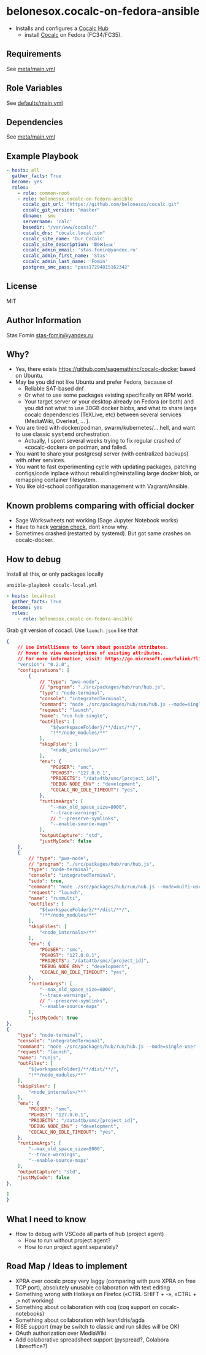 belonesox.cocalc-on-fedora-ansible
=========
* Installs and configures a [Cocalc Hub](https://cocalc.com/)
   * install [Cocalc](https://github.com/sagemathinc/cocalc) on Fedora (FC34/FC35).

Requirements
------------

See [meta/main.yml](meta/main.yml)

Role Variables
--------------

See [defaults/main.yml](defaults/main.yml)

Dependencies
------------

See [meta/main.yml](meta/main.yml)

Example Playbook
----------------

```yml
- hosts: all
  gather_facts: True
  become: yes
  roles:
    - role: common-root
    - role: belonesox.cocalc-on-fedora-ansible
      cocalc_git_url: "https://github.com/belonesox/cocalc.git"
      cocalc_git_version: "master"
      dbname:  smc
      servername: 'calc'
      basedir: "/var/www/cocalc/"
      cocalc_dns: "cocalc.local.com"
      cocalc_site_name: 'Our CoCalc' 
      cocalc_site_description: '🖩0❌1⚖️📊' 
      cocalc_admin_email: 'stas-fomin@yandex.ru'
      cocalc_admin_first_name: 'Stas'
      cocalc_admin_last_name: 'Fomin'
      postgres_smc_pass: "pass17294815162342"
```

License
-------

MIT

Author Information
------------------

Stas Fomin <stas-fomin@yandex.ru>


Why?
-----------
* Yes, there exists https://github.com/sagemathinc/cocalc-docker based on Ubuntu.
* May be you did not like Ubuntu and prefer Fedora, because of
  * Reliable SAT-based dnf
  * Or what to use some packages existing specifically on RPM world.
  * Your target server or your desktop already on Fedora (or both) and you did not what to use 30GB docker blobs, and what to share large cocalc dependencies (TeXLive, etc) between several services (MediaWiki, Overleaf, … ).
* You are tired with docker/podman, swarm/kubernetes/… hell, and want to use classic <tt>systemd</tt> orchestration.
  * Actually, I spent several weeks trying to fix regular crashed of «cocalc-docker» on podman, and failed.
* You want to share your postgresql server (with centralized backups) with other services.
* You want to fast experimenting cycle with updating packages, patching configs/code inplace without rebuilding/reinstalling large docker blob, or remapping container filesystem.
* You like old-school configuration management with Vagrant/Ansible.


Known problems comparing with official docker
-----
* Sage Workswheets not working (Sage Jupyter Notebook works)
* Have to hack [version check](https://github.com/belonesox/cocalc/commit/4e27b57870b841dbe1eb4eb654103141627f22a1), dont know why.
* Sometimes crashed (restarted by systemd). But got same crashes on cocalc-docker.


How to debug
---- 

Install all this, or only packages locally 

```
ansible-playbook cocalc-local.yml 
```

```yml
- hosts: localhost
  gather_facts: True
  become: yes
  roles:
    - role: belonesox.cocalc-on-fedora-ansible
```

Grab git version of cocacl.
Use ``launch.json`` like that

```json
{
    // Use IntelliSense to learn about possible attributes.
    // Hover to view descriptions of existing attributes.
    // For more information, visit: https://go.microsoft.com/fwlink/?linkid=830387
    "version": "0.2.0",
    "configurations": [
        {
            // "type": "pwa-node",
            // "program": "./src/packages/hub/run/hub.js",
            "type": "node-terminal",
            "console": "integratedTerminal",
            "command": "node ./src/packages/hub/run/hub.js --mode=single-user --next-server --proxy-server --websocket-server --hostname=0.0.0.0 ",
            "request": "launch",
            "name": "run hub single",
            "outFiles": [
                "${workspaceFolder}/**/dist/**/",
                "!**/node_modules/**"
            ],
            "skipFiles": [
                "<node_internals>/**"
            ],
            "env": {
                "PGUSER": "smc",
                "PGHOST": "127.0.0.1",
                "PROJECTS": "/data4tb/smc/[project_id]",    
                "DEBUG NODE_ENV" : "development",
                "COCALC_NO_IDLE_TIMEOUT": "yes",
            },
            "runtimeArgs": [
                "--max_old_space_size=8000",
                "--trace-warnings",
                // "--preserve-symlinks",
                "--enable-source-maps"
            ],
            "outputCapture": "std",
            "justMyCode": false
    },
    {
        // "type": "pwa-node",
        // "program": "./src/packages/hub/run/hub.js",
        "type": "node-terminal",
        "console": "integratedTerminal",
        "sudo": true,        
        "command": "node ./src/packages/hub/run/hub.js --mode=multi-user --next-server --proxy-server --websocket-server --hostname=0.0.0.0",
        "request": "launch",
        "name": "runmulti",
        "outFiles": [
            "${workspaceFolder}/**/dist/**/",
            "!**/node_modules/**"
        ],
        "skipFiles": [
            "<node_internals>/**"
        ],
        "env": {
            "PGUSER": "smc",
            "PGHOST": "127.0.0.1",
            "PROJECTS": "/data4tb/smc/[project_id]",    
            "DEBUG NODE_ENV" : "development",
            "COCALC_NO_IDLE_TIMEOUT": "yes",
        },
        "runtimeArgs": [
            "--max_old_space_size=8000",
            "--trace-warnings",
            // "--preserve-symlinks",
            "--enable-source-maps"
        ],
        "justMyCode": true
},
{
    "type": "node-terminal",
    "console": "integratedTerminal",
    "command": "node ./src/packages/hub/run/hub.js --mode=single-user --next-server --proxy-server --websocket-server --hostname=0.0.0.0 --mode=single-user",
    "request": "launch",
    "name": "runjs",
    "outFiles": [
        "${workspaceFolder}/**/dist/**/",
        "!**/node_modules/**"
    ],
    "skipFiles": [
        "<node_internals>/**"
    ],
    "env": {
        "PGUSER": "smc",
        "PGHOST": "127.0.0.1",
        "PROJECTS": "/data4tb/smc/[project_id]",    
        "DEBUG NODE_ENV" : "development",
        "COCALC_NO_IDLE_TIMEOUT": "yes",
    },
    "runtimeArgs": [
        "--max_old_space_size=8000",
        "--trace-warnings",
        "--enable-source-maps"
    ],
    "outputCapture": "std",
    "justMyCode": false
},

]
}
```

What I need to know
-----
* How to debug with VSCode all parts of hub (project agent)
  * How to run without project agent?
  * How to run project agent separately?


Road Map / Ideas to implement 
-----
* XPRA over cocalc proxy very laggy (comparing with pure XPRA on free TCP port), absolutely unusable collaboration with text editing
* Something wrong with Hotkeys on Firefox («CTRL-SHIFT + -», «CTRL + ;» not working)
* Something about collaboration with coq (coq support on cocalc-notebooks)
* Something about collaboration with lean/idris/agda
* RISE support (may be switch to classic and run slides  will be OK)
* OAuth authorization over MediaWiki
* Add colaborative spreadsheet support (pyspread?, Colabora Libreoffice?)
